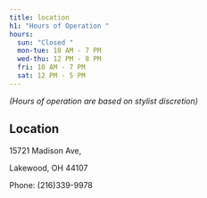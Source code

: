```yaml
---
title: location
h1: "Hours of Operation "
hours:
  sun: "Closed "
  mon-tue: 10 AM - 7 PM
  wed-thu: 12 PM - 8 PM
  fri: 10 AM - 7 PM
  sat: 12 PM - 5 PM
---
```

*(Hours of operation are based on stylist discretion)*





## Location

15721 Madison Ave, 

Lakewood, OH 44107

Phone: (216)339-9978